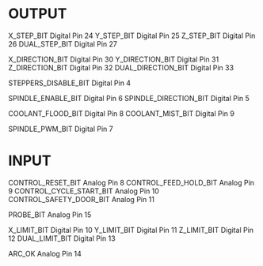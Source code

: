 
# OUTPUT

X_STEP_BIT                  Digital Pin 24
Y_STEP_BIT                  Digital Pin 25
Z_STEP_BIT                  Digital Pin 26
DUAL_STEP_BIT               Digital Pin 27

X_DIRECTION_BIT             Digital Pin 30
Y_DIRECTION_BIT             Digital Pin 31
Z_DIRECTION_BIT             Digital Pin 32
DUAL_DIRECTION_BIT          Digital Pin 33

STEPPERS_DISABLE_BIT        Digital Pin 4

SPINDLE_ENABLE_BIT          Digital Pin 6
SPINDLE_DIRECTION_BIT       Digital Pin 5

COOLANT_FLOOD_BIT           Digital Pin 8
COOLANT_MIST_BIT            Digital Pin 9

SPINDLE_PWM_BIT		        Digital Pin 7

# INPUT 
CONTROL_RESET_BIT           Analog Pin 8
CONTROL_FEED_HOLD_BIT       Analog Pin 9
CONTROL_CYCLE_START_BIT     Analog Pin 10
CONTROL_SAFETY_DOOR_BIT     Analog Pin 11

PROBE_BIT                   Analog Pin 15

X_LIMIT_BIT                 Digital Pin 10
Y_LIMIT_BIT                 Digital Pin 11
Z_LIMIT_BIT                 Digital Pin 12
DUAL_LIMIT_BIT              Digital Pin 13

ARC_OK                      Analog Pin 14
